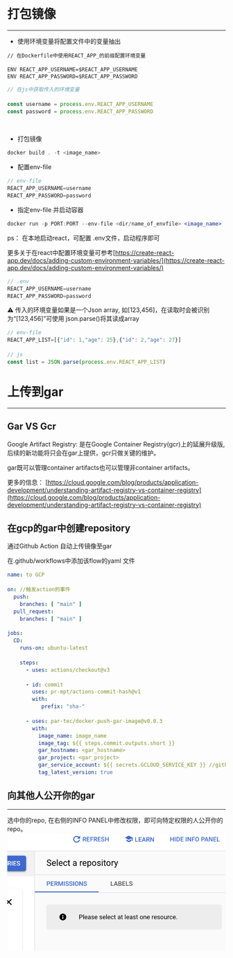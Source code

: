 
# 打包镜像

---

- 使用环境变量将配置文件中的变量抽出

```docker
// 在Dockerfile中使用REACT_APP_的前缀配置环境变量

ENV REACT_APP_USERNAME=$REACT_APP_USERNAME
ENV REACT_APP_PASSWORD=$REACT_APP_PASSWORD
```

```jsx
// 在js中获取传入的环境变量

const username = process.env.REACT_APP_USERNAME
const password = process.env.REACT_APP_PASSWORD
```

 

- 打包镜像

```jsx
docker build . -t <image_name>
```

- 配置env-file

```jsx
// env-file
REACT_APP_USERNAME=username
REACT_APP_PASSWORD=password
```

- 指定env-file 并启动容器

```jsx
docker run -p PORT:PORT --env-file <dir/name_of_envfile> <image_name>
```

ps： 在本地启动react，可配置 .env文件，启动程序即可

更多关于在react中配置环境变量可参考[https://create-react-app.dev/docs/adding-custom-environment-variables/](https://create-react-app.dev/docs/adding-custom-environment-variables/)

```jsx
// .env
REACT_APP_USERNAME=username
REACT_APP_PASSWORD=password
```

⚠️  传入的环境变量如果是一个Json array, 如[123,456]，在读取时会被识别为“[123,456]”可使用 json.parse()将其读成array

```jsx
// env-file
REACT_APP_LIST=[{"id": 1,"age": 25},{"id": 2,"age": 27}]

// js
const list = JSON.parse(process.env.REACT_APP_LIST)
```

# 上传到gar

---

## Gar VS Gcr

Google Artifact Registry: 是在Google Container Registry(gcr)上的延展升级版, 后续的新功能将只会在gar上提供，gcr只做关键的维护。

gar既可以管理container artifacts也可以管理非container artifacts。

更多的信息： [https://cloud.google.com/blog/products/application-development/understanding-artifact-registry-vs-container-registry](https://cloud.google.com/blog/products/application-development/understanding-artifact-registry-vs-container-registry)

## 在gcp的gar中创建repository

通过Github Action 自动上传镜像至gar

在.github/workflows中添加该flow的yaml 文件

```yaml
name: to GCP

on: //触发action的事件
  push:
    branches: [ "main" ]
  pull_request:
    branches: [ "main" ]

jobs:
  CD:
    runs-on: ubuntu-latest

    steps:
      - uses: actions/checkout@v3 

      - id: commit
        uses: pr-mpt/actions-commit-hash@v1
        with:
           prefix: "sha-"

      - uses: par-tec/docker-push-gar-image@v0.0.3
        with:
          image_name: image_name
          image_tag: ${{ steps.commit.outputs.short }}
          gar_hostname: <gar_hostname>
          gar_project: <gar_project>
          gar_service_account: ${{ secrets.GCLOUD_SERVICE_KEY }} //github secret里面存储到gcp ssh key
          tag_latest_version: true
```

## 向其他人公开你的gar

---

选中你的repo, 在右侧的INFO PANEL中修改权限，即可向特定权限的人公开你的repo。
![screenshot](../2022-09-15-1.png)